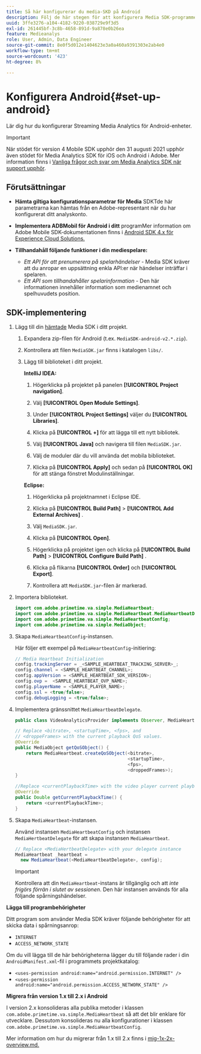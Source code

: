 ```yaml
---
title: Så här konfigurerar du media-SKD på Android
description: Följ de här stegen för att konfigurera Media SDK-programmet på Android.
uuid: 3ffe3276-a104-4182-9220-038729e9f3d5
exl-id: 261445bf-3c8b-4658-891d-9a878e0b26ea
feature: Medieanalys
role: User, Admin, Data Engineer
source-git-commit: 8e0f5d012e1404623e3a0a460a9391303e2ab4e0
workflow-type: tm+mt
source-wordcount: '423'
ht-degree: 8%

---
```


# Konfigurera Android{#set-up-android}

Lär dig hur du konfigurerar Streaming Media Analytics för Android-enheter.

>[!IMPORTANT]
>
>När stödet för version 4 Mobile SDK upphör den 31 augusti 2021 upphör även stödet för Media Analytics SDK för iOS och Android i Adobe.  Mer information finns i [Vanliga frågor och svar om Media Analytics SDK när support upphör](/help/sdk-implement/end-of-support-faqs.md).


## Förutsättningar

* **Hämta giltiga konfigurationsparametrar för Media**
SDKTde här parametrarna kan hämtas från en Adobe-representant när du har konfigurerat ditt analyskonto.
* **Implementera ADBMobil för Android i ditt**
programMer information om Adobe Mobile SDK-dokumentationen finns i  [Android SDK 4.x för Experience Cloud Solutions.](https://experienceleague.adobe.com/docs/mobile-services/android/overview.html)

* **Tillhandahåll följande funktioner i din mediespelare:**
   * *Ett API för att prenumerera på spelarhändelser*  - Media SDK kräver att du anropar en uppsättning enkla API:er när händelser inträffar i spelaren.
   * *Ett API som tillhandahåller spelarinformation*  - Den här informationen innehåller information som medienamnet och spelhuvudets position.

## SDK-implementering

1. Lägg till din [hämtade](/help/sdk-implement/download-sdks.md#download-2x-sdks) Media SDK i ditt projekt.

   1. Expandera zip-filen för Android (t.ex. `MediaSDK-android-v2.*.zip`).
   1. Kontrollera att filen `MediaSDK.jar` finns i katalogen `libs/`.

   1. Lägg till biblioteket i ditt projekt.

      **IntelliJ IDEA:**

      1. Högerklicka på projektet på panelen **[!UICONTROL Project navigation]**.
      1. Välj **[!UICONTROL Open Module Settings]**.
      1. Under **[!UICONTROL Project Settings]** väljer du **[!UICONTROL Libraries]**.

      1. Klicka på **[!UICONTROL +]** för att lägga till ett nytt bibliotek.
      1. Välj **[!UICONTROL Java]** och navigera till filen `MediaSDK.jar`.

      1. Välj de moduler där du vill använda det mobila biblioteket.
      1. Klicka på **[!UICONTROL Apply]** och sedan på **[!UICONTROL OK]** för att stänga fönstret Modulinställningar.

      **Eclipse:**

      1. Högerklicka på projektnamnet i Eclipse IDE.
      1. Klicka på  **[!UICONTROL Build Path]** > **[!UICONTROL Add External Archives]** .
      1. Välj `MediaSDK.jar`.
      1. Klicka på **[!UICONTROL Open]**.
      1. Högerklicka på projektet igen och klicka på **[!UICONTROL Build Path]** > **[!UICONTROL Configure Build Path]** .
      1. Klicka på flikarna **[!UICONTROL Order]** och **[!UICONTROL Export]**.

      1. Kontrollera att `MediaSDK.jar`-filen är markerad.


1. Importera biblioteket.

   ```java
   import com.adobe.primetime.va.simple.MediaHeartbeat;
   import com.adobe.primetime.va.simple.MediaHeartbeat.MediaHeartbeatDelegate;
   import com.adobe.primetime.va.simple.MediaHeartbeatConfig;
   import com.adobe.primetime.va.simple.MediaObject;
   ```

1. Skapa `MediaHeartbeatConfig`-instansen.

   Här följer ett exempel på `MediaHeartbeatConfig`-initiering:

   ```java
   // Media Heartbeat Initialization
   config.trackingServer = _<SAMPLE_HEARTBEAT_TRACKING_SERVER>_;
   config.channel = <SAMPLE_HEARTBEAT_CHANNEL>;
   config.appVersion = <SAMPLE_HEARTBEAT_SDK_VERSION>;
   config.ovp =  <SAMPLE_HEARTBEAT_OVP_NAME>;
   config.playerName = <SAMPLE_PLAYER_NAME>;
   config.ssl = <true/false>;
   config.debugLogging = <true/false>;
   ```

1. Implementera gränssnittet `MediaHeartbeatDelegate`.

   ```java
   public class VideoAnalyticsProvider implements Observer, MediaHeartbeatDelegate{}
   ```

   ```java
   // Replace <bitrate>, <startupTime>, <fps>, and  
   // <droppeFrames> with the current playback QoS values.  
   @Override
   public MediaObject getQoSObject() {
       return MediaHeartbeat.createQoSObject(<bitrate>,  
                                             <startupTime>,  
                                             <fps>,  
                                             <droppedFrames>);
   }
   
   //Replace <currentPlaybackTime> with the video player current playback time
   @Override
   public Double getCurrentPlaybackTime() {
       return <currentPlaybackTime>;
   }
   ```

1. Skapa `MediaHeartbeat`-instansen.

   Använd instansen `MediaHeartbeatConfig` och instansen `MediaHertbeatDelegate` för att skapa instansen `MediaHeartbeat`.

   ```java
   // Replace <MediaHertbeatDelegate> with your delegate instance
   MediaHeartbeat _heartbeat =  
     new MediaHeartbeat(<MediaHeartbeatDelegate>, config);
   ```

   >[!IMPORTANT]
   >
   >Kontrollera att din `MediaHeartbeat`-instans är tillgänglig och att *inte frigörs förrän i slutet av sessionen*. Den här instansen används för alla följande spårningshändelser.

**Lägga till programbehörigheter**

Ditt program som använder Media SDK kräver följande behörigheter för att skicka data i spårningsanrop:

* `INTERNET`
* `ACCESS_NETWORK_STATE`

Om du vill lägga till de här behörigheterna lägger du till följande rader i din `AndroidManifest.xml`-fil i programmets projektkatalog:

* `<uses-permission android:name="android.permission.INTERNET" />`
* `<uses-permission android:name="android.permission.ACCESS_NETWORK_STATE" />`

**Migrera från version 1.x till 2.x i Android**

I version 2.x konsolideras alla publika metoder i klassen `com.adobe.primetime.va.simple.MediaHeartbeat` så att det blir enklare för utvecklare. Dessutom konsolideras nu alla konfigurationer i klassen `com.adobe.primetime.va.simple.MediaHeartbeatConfig`.

Mer information om hur du migrerar från 1.x till 2.x finns i [mig-1x-2x-overview.md.](/help/sdk-implement/va-1x-to-2x/mig-1x-2x-overview.md)
